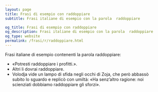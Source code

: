 ```yaml
---
layout: page
title: Frasi di esempio con raddoppiare 
subtitle: Frasi italiane di esempio con la parola  raddoppiare

og_title: Frasi di esempio con raddoppiare 
og_description: Frasi italiane di esempio con la parola  raddoppiare
og_type: website
permalink: /frasi/r/raddoppiare.html
---
```


Frasi italiane di esempio contenenti la parola raddoppiare:


- «Potresti raddoppiare i profitti.».
- Altri li dovrai raddoppiare.
- Volodja vide un lampo di sfida negli occhi di Zoja, che però abbassò subito lo sguardo e replicò con umiltà: «Ha senz’altro ragione: noi scienziati dobbiamo raddoppiare gli sforzi».

